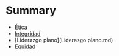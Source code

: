 # Summary

* [Ética](Ética.md)
* [Integridad](Integridad.md)
* [Liderazgo plano](Liderazgo plano.md)
* [Equidad](Equidad.md)

